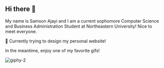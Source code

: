 ## Hi there 👋
My name is Samson Ajayi and I am a current sophomore Computer Science and Business Administration Student at Northeastern University! Nice to meet everyone.

🤔 Currently trying to design my personal website!

In the meantime, enjoy one of my favorite gifs!




![giphy-2](https://github.com/user-attachments/assets/17097bb1-097f-4c80-b8d3-aab8a718a4b9)


